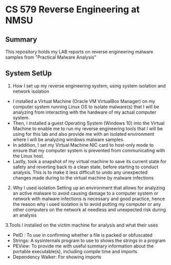 
# CS 579 Reverse Engineering at NMSU

## Summary
This repository holds my LAB reports on reverse engineering malware samples from "Practical Malware Analysis"

## System SetUp
1. How I set up my reverse engineering system, using system isolation and network isolation
- I installed a Virtual Machine (Oracle VM VirtualBox Manager) on my computer system running Linux OS to isolate malware(s) that I will be analyzing from interacting with the hardware of my actual computer system.
- Then, I installed a guest Operating System (Windows 10) into the Virtual Machine to enable me to run my reverse engineering tools that I will be using for this lab and also provide me with an isolated environment where I will be analyzing windows malware samples. 
- In addition, I set my Virtual Machine NIC card to host-only mode to ensure that my computer system is prevented from communicating with the Linux host.
- Lastly, took a snapshot of my virtual machine to save its current state for safety and reverting back to a clean state, before starting to conduct analysis. This is to make it less difficult to undo any unexpected changes made during to the virtual machine by malware infections 

2. Why I used isolation
Setting up an environment that allows for analyzing an active malware to avoid causing damage to a computer system or network with malware infections is necessary and 
good practice, hence the reason why i used isolation is to avoid putting my computer or any other computers on the network at needless and unexpected risk during an analysis

3.Tools I installed on the victim machine for analysis and what their uses
- PeID : To use in confirming whether a file is packed or obfuscated
- Strings: A sysinternals program to use to shows the strings in a program
- PEView: To provide me with useful summary information about the portable executable(s), including compile time and imports
- Dependency Walker: For showing imports
